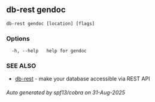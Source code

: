 ## db-rest gendoc



```
db-rest gendoc [location] [flags]
```

### Options

```
  -h, --help   help for gendoc
```

### SEE ALSO

* [db-rest](db-rest.md)	 -  make your database accessible via REST API 

###### Auto generated by spf13/cobra on 31-Aug-2025

